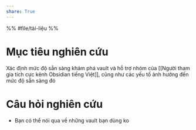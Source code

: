 ```yaml
---
share: True
---
```

%%
#file/tài-liệu
%%
# Mục tiêu nghiên cứu
Xác định mức độ sẵn sàng khám phá vault và hỗ trợ nhóm của [[Người tham gia tích cực kênh Obsidian tiếng Việt]], cũng như các yếu tố ảnh hưởng đến mức độ sẵn sàng đó

# Câu hỏi nghiên cứu
- Bạn có thể nói qua về những vault bạn dùng ko
